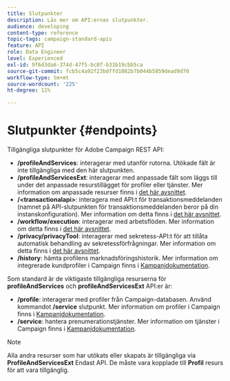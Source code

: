 ```yaml
---
title: Slutpunkter
description: Läs mer om API:ernas slutpunkter.
audience: developing
content-type: reference
topic-tags: campaign-standard-apis
feature: API
role: Data Engineer
level: Experienced
exl-id: 9f6d3da6-374d-47f5-bc8f-b31b19cbb5ca
source-git-commit: fcb5c4a92f23bdffd1082b7b044b5859dead9d70
workflow-type: tm+mt
source-wordcount: '225'
ht-degree: 11%

---
```


# Slutpunkter {#endpoints}

Tillgängliga slutpunkter för Adobe Campaign REST API:

* **/profileAndServices**: interagerar med utanför rutorna. Utökade fält är inte tillgängliga med den här slutpunkten.
* **/profileAndServicesExt**: interagerar med anpassade fält som läggs till under det anpassade resurstillägget för profiler eller tjänster. Mer information om anpassade resurser finns i [det här avsnittet](../../api/using/custom-resources.md).
* **/&lt;transactionalapi>**: interagera med API:t för transaktionsmeddelanden (namnet på API-slutpunkten för transaktionsmeddelanden beror på din instanskonfiguration). Mer information om detta finns i [det här avsnittet](../../api/using/managing-transactional-messages.md).
* **/workflow/execution**: interagerar med arbetsflöden. Mer information om detta finns i [det här avsnittet](../../api/using/controlling-a-workflow.md).
* **/privacy/privacyTool**: interagerar med sekretess-API:t för att tillåta automatisk behandling av sekretessförfrågningar. Mer information om detta finns i [det här avsnittet](../../api/using/creating-a-privacy-request.md).
* **/history**: hämta profilens marknadsföringshistorik. Mer information om integrerade kundprofiler i Campaign finns i [Kampanjdokumentation](https://helpx.adobe.com/campaign/standard/audiences/using/integrated-customer-profile.html).

Som standard är de viktigaste tillgängliga resurserna för **profileAndServices** och **profileAndServicesExt** API:er är:

* **/profile**: interagerar med profiler från Campaign-databasen. Använd kommandot **/service** slutpunkt. Mer information om profiler i Campaign finns i [Kampanjdokumentation](https://helpx.adobe.com/campaign/standard/audiences/using/about-profiles.html).
* **/service**: hantera prenumerationstjänster. Mer information om tjänster i Campaign finns i [Kampanjdokumentation](https://helpx.adobe.com/campaign/standard/audiences/using/creating-a-service.html).

>[!NOTE]
>
>Alla andra resurser som har utökats eller skapats är tillgängliga via **ProfileAndServicesExt** Endast API. De måste vara kopplade till **Profil** resurs för att vara tillgänglig.
